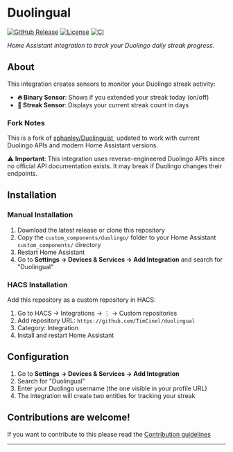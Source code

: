 # Duolingual

[![GitHub Release][releases-shield]][releases]
[![License][license-shield]](LICENSE)
[![CI][ci-shield]][ci]

_Home Assistant integration to track your Duolingo daily streak progress._

## About

This integration creates sensors to monitor your Duolingo streak activity:

- **🔥 Binary Sensor**: Shows if you extended your streak today (on/off)
- **📅 Streak Sensor**: Displays your current streak count in days

### Fork Notes

This is a fork of [sphanley/Duolinguist](https://github.com/sphanley/Duolinguist), updated to work with current Duolingo APIs and modern Home Assistant versions.

⚠️ **Important**: This integration uses reverse-engineered Duolingo APIs since no official API documentation exists. It may break if Duolingo changes their endpoints.

## Installation

### Manual Installation

1. Download the latest release or clone this repository
2. Copy the `custom_components/duolingo/` folder to your Home Assistant `custom_components/` directory
3. Restart Home Assistant
4. Go to **Settings → Devices & Services → Add Integration** and search for "Duolingual"

### HACS Installation

Add this repository as a custom repository in HACS:

1. Go to HACS → Integrations → ⋮ → Custom repositories
2. Add repository URL: `https://github.com/TimCinel/duolingual`
3. Category: Integration
4. Install and restart Home Assistant

## Configuration

1. Go to **Settings → Devices & Services → Add Integration**
2. Search for "Duolingual"
3. Enter your Duolingo username (the one visible in your profile URL)
4. The integration will create two entities for tracking your streak

## Contributions are welcome!

If you want to contribute to this please read the [Contribution guidelines](CONTRIBUTING.md)

***

[ci-shield]: https://img.shields.io/github/actions/workflow/status/TimCinel/duolingual/ci.yml?style=for-the-badge
[ci]: https://github.com/TimCinel/duolingual/actions
[license-shield]: https://img.shields.io/github/license/TimCinel/duolingual.svg?style=for-the-badge
[releases-shield]: https://img.shields.io/github/release/TimCinel/duolingual.svg?style=for-the-badge
[releases]: https://github.com/TimCinel/duolingual/releases
